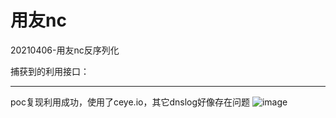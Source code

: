 # 用友nc
20210406-用友nc反序列化

捕获到的利用接口：
***

poc复现利用成功，使用了ceye.io，其它dnslog好像存在问题
![image](https://user-images.githubusercontent.com/18045421/113817216-9250c980-97a8-11eb-818d-ab26713a1d0d.png)
